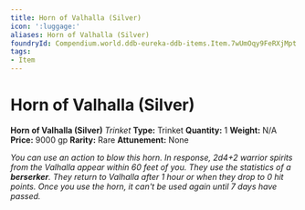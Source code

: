 ```yaml
---
title: Horn of Valhalla (Silver)
icon: ':luggage:'
aliases: Horn of Valhalla (Silver)
foundryId: Compendium.world.ddb-eureka-ddb-items.Item.7wUmOqy9FeRXjMpt
tags:
- Item
---
```


# Horn of Valhalla (Silver)

**Horn of Valhalla (Silver)**
_Trinket_
**Type:** Trinket
**Quantity:** 1
**Weight:** N/A
**Price:** 9000 gp
**Rarity:** Rare
**Attunement:** None

*You can use an action to blow this horn. In response, 2d4+2 warrior spirits from the Valhalla appear within 60 feet of you. They use the statistics of a **berserker**. They return to Valhalla after 1 hour or when they drop to 0 hit points. Once you use the horn, it can't be used again until 7 days have passed.*